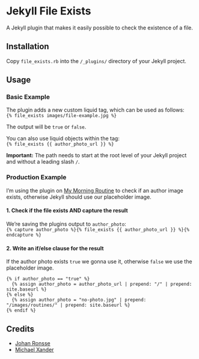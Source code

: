 # Jekyll File Exists

A Jekyll plugin that makes it easily possible to check the existence of a file.

## Installation

Copy `file_exists.rb` into the `/_plugins/` directory of your Jekyll project.

## Usage

### Basic Example

The plugin adds a new custom liquid tag, which can be used as follows:  
`{% file_exists images/file-example.jpg %}`

The output will be `true` or `false`.

You can also use liquid objects within the tag:  
`{% file_exists {{ author_photo_url }} %}`

**Important:** The path needs to start at the root level of your Jekyll project and without a leading slash `/`.

### Production Example

I’m using the plugin on [My Morning Routine](http://mymorningroutine.com) to check if an author image exists, otherwise Jekyll should use our placeholder image.

#### 1. Check if the file exists AND capture the result

We’re saving the plugins output to `author_photo`:  
`{% capture author_photo %}{% file_exists {{ author_photo_url }} %}{% endcapture %}`

#### 2. Write an if/else clause for the result

If the author photo exists `true` we gonna use it, otherwise `false` we use the placeholder image.  
```liquid
{% if author_photo == "true" %}
  {% assign author_photo = author_photo_url | prepend: "/" | prepend: site.baseurl %}
{% else %}
  {% assign author_photo = "no-photo.jpg" | prepend: "/images/routines/" | prepend: site.baseurl %}
{% endif %}
```

## Credits

* [Johan Ronsse](https://github.com/Wolfr/jekyll_file_exists)
* [Michael Xander](https://github.com/michaelx)
